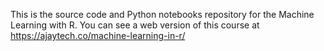 This is the source code and Python notebooks repository for the Machine Learning with R. You can see a web version of this course at https://ajaytech.co/machine-learning-in-r/